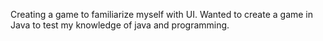 Creating a game to familiarize myself with UI. Wanted to create a game in Java to test my knowledge of java and programming.

